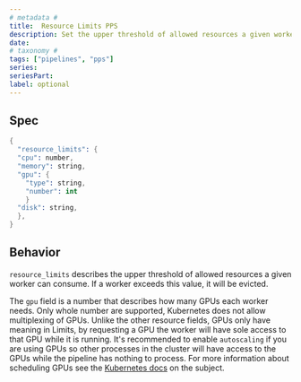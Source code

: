 ```yaml
---
# metadata # 
title:  Resource Limits PPS
description: Set the upper threshold of allowed resources a given worker can consume.
date: 
# taxonomy #
tags: ["pipelines", "pps"]
series:
seriesPart:
label: optional
---
```


## Spec

```s
{
  "resource_limits": {
  "cpu": number,
  "memory": string,
  "gpu": {
    "type": string,
    "number": int
    }
  "disk": string,
  },
}
```

## Behavior 

`resource_limits` describes the upper threshold of allowed resources a given
worker can consume. If a worker exceeds this value, it will be evicted.

The `gpu` field is a number that describes how many GPUs each worker needs.
Only whole number are supported, Kubernetes does not allow multiplexing of
GPUs. Unlike the other resource fields, GPUs only have meaning in Limits, by
requesting a GPU the worker will have sole access to that GPU while it is
running. It's recommended to enable `autoscaling` if you are using GPUs so other
processes in the cluster will have access to the GPUs while the pipeline has
nothing to process. For more information about scheduling GPUs see the
[Kubernetes docs](https://kubernetes.io/docs/tasks/manage-gpus/scheduling-gpus/)
on the subject.

